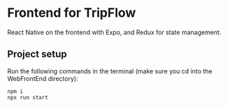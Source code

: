 # Frontend for TripFlow

React Native on the frontend with Expo, and Redux for state management.

## Project setup

Run the following commands in the terminal (make sure you cd into the WebFrontEnd directory):

```
npm i
npx run start
```

